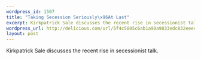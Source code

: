 ```yaml
--- 
wordpress_id: 1507
title: "Taking Secession Seriously\x96At Last"
excerpt: Kirkpatrick Sale discusses the recent rise in secessionist talk.
wordpress_url: http://delicious.com/url/5f4c5805c6ab1a90a9833edc832eeecf#jeremy6d
layout: post
---
```

Kirkpatrick Sale discusses the recent rise in secessionist talk.
